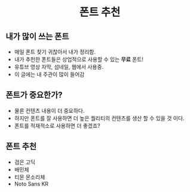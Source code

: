 <h1 align="center">폰트 추천</h1>

## 내가 많이 쓰는 폰트

- 매일 폰트 찾기 귀찮아서 내가 정리함.
- 내가 추천한 폰트들은 상업적으로 사용할 수 있는 **무료** 폰트!
- 유튜브 영상 자막, 섬네일, 웹에서 사용중.
- 이 글에는 내 주관이 많이 들어감

## 폰트가 중요한가?

- 물론 컨텐츠 내용이 더 중요하다.
- 하지만 폰트를 잘 사용하면 더 높은 퀄리티의 컨텐츠를 생산 할 수 있을 것 이다.
- 폰트를 적재적소로 사용하면 더 좋겠죠?

## 폰트 추천

- 검은 고딕
- 배민체
- 티몬 몬소리체
- Noto Sans KR